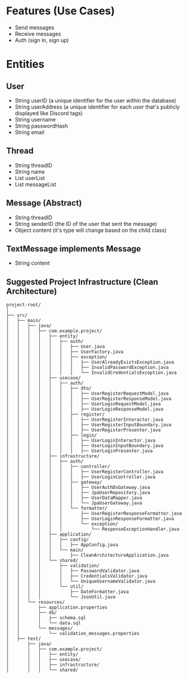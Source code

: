 # Features (Use Cases)
- Send messages
- Receive messages
- Auth (sign in, sign up)

# Entities

## User
- String userID           (a unique identifier for the user within the database)
- String userAddress      (a unique identifier for each user that's publicly displayed like Discord tags)
- String username
- String passwordHash
- String email

## Thread
- String threadID
- String name
- List<User> userList
- List<Message> messageList

## Message (Abstract)
- String threadID
- String senderID         (the ID of the user that sent the message)
- Object content          (it's type will change based on the child class)

## TextMessage implements Message
- String content


## Suggested Project Infrastructure (Clean Architecture)
~~~arduino
project-root/
│
├── src/
│   ├── main/
│   │   ├── java/
│   │   │   ├── com.example.project/
│   │   │   │   ├── entity/
│   │   │   │   │   ├── auth/
│   │   │   │   │   │   ├── User.java
│   │   │   │   │   │   ├── UserFactory.java
│   │   │   │   │   │   ├── exception/
│   │   │   │   │   │   │   ├── UserAlreadyExistsException.java
│   │   │   │   │   │   │   ├── InvalidPasswordException.java
│   │   │   │   │   │   │   └── InvalidCredentialsException.java
│   │   │   │   ├── usecase/
│   │   │   │   │   ├── auth/
│   │   │   │   │   │   ├── dto/
│   │   │   │   │   │   │   ├── UserRegisterRequestModel.java
│   │   │   │   │   │   │   ├── UserRegisterResponseModel.java
│   │   │   │   │   │   │   ├── UserLoginRequestModel.java
│   │   │   │   │   │   │   ├── UserLoginResponseModel.java
│   │   │   │   │   │   ├── register/
│   │   │   │   │   │   │   ├── UserRegisterInteractor.java
│   │   │   │   │   │   │   ├── UserRegisterInputBoundary.java
│   │   │   │   │   │   │   ├── UserRegisterPresenter.java
│   │   │   │   │   │   ├── login/
│   │   │   │   │   │   │   ├── UserLoginInteractor.java
│   │   │   │   │   │   │   ├── UserLoginInputBoundary.java
│   │   │   │   │   │   │   ├── UserLoginPresenter.java
│   │   │   │   ├── infrastructure/
│   │   │   │   │   ├── auth/
│   │   │   │   │   │   ├── controller/
│   │   │   │   │   │   │   ├── UserRegisterController.java
│   │   │   │   │   │   │   ├── UserLoginController.java
│   │   │   │   │   │   ├── gateway/
│   │   │   │   │   │   │   ├── UserAuthDsGateway.java
│   │   │   │   │   │   │   ├── JpaUserRepository.java
│   │   │   │   │   │   │   ├── UserDataMapper.java
│   │   │   │   │   │   │   └── JpaUserGateway.java
│   │   │   │   │   │   └── formatter/
│   │   │   │   │   │       ├── UserRegisterResponseFormatter.java
│   │   │   │   │   │       ├── UserLoginResponseFormatter.java
│   │   │   │   │   │       └── exception/
│   │   │   │   │   │           └── ResponseExceptionHandler.java
│   │   │   │   ├── application/
│   │   │   │   │   ├── config/
│   │   │   │   │   │   ├── AppConfig.java
│   │   │   │   │   └── main/
│   │   │   │   │       ├── CleanArchitectureApplication.java
│   │   │   │   └── shared/
│   │   │   │       ├── validation/
│   │   │   │       │   ├── PasswordValidator.java
│   │   │   │       │   ├── CredentialsValidator.java
│   │   │   │       │   └── UniqueUsernameValidator.java
│   │   │   │       └── util/
│   │   │   │           ├── DateFormatter.java
│   │   │   │           └── JsonUtil.java
│   │   └── resources/
│   │       ├── application.properties
│   │       ├── db/
│   │       │   ├── schema.sql
│   │       │   └── data.sql
│   │       └── messages/
│   │           └── validation_messages.properties
│   ├── test/
│       ├── java/
│       │   ├── com.example.project/
│       │   │   ├── entity/
│       │   │   ├── usecase/
│       │   │   ├── infrastructure/
│       │   │   └── shared/


~~~